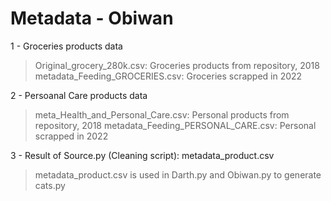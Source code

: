 # Metadata - Obiwan

1 - Groceries products data
  > Original_grocery_280k.csv: Groceries products from repository, 2018
  > metadata_Feeding_GROCERIES.csv: Groceries scrapped in 2022

2 - Persoanal Care products data
  > meta_Health_and_Personal_Care.csv: Personal products from repository, 2018
  > metadata_Feeding_PERSONAL_CARE.csv: Personal scrapped in 2022
  
3 - Result of Source.py (Cleaning script): metadata_product.csv

> metadata_product.csv is used in Darth.py and Obiwan.py to generate cats.py
